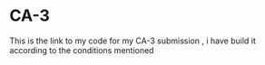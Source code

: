 # CA-3
This is the link to my code for my CA-3 submission , i have build it according to the conditions mentioned
